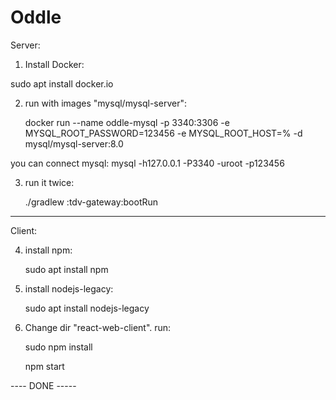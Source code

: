 # Oddle

Server:
1. Install Docker:

sudo apt install docker.io

2. run with images "mysql/mysql-server":

	docker run --name oddle-mysql -p 3340:3306 -e MYSQL_ROOT_PASSWORD=123456 -e MYSQL_ROOT_HOST=% -d mysql/mysql-server:8.0

you can connect mysql: 
	mysql -h127.0.0.1 -P3340 -uroot -p123456

3. run it twice: 

	./gradlew :tdv-gateway:bootRun

------------
Client:

4. install npm:

	sudo apt install npm

5. install nodejs-legacy:

	sudo apt install nodejs-legacy

6. Change dir "react-web-client". run:

	sudo npm install
	
	npm start

---- DONE -----

